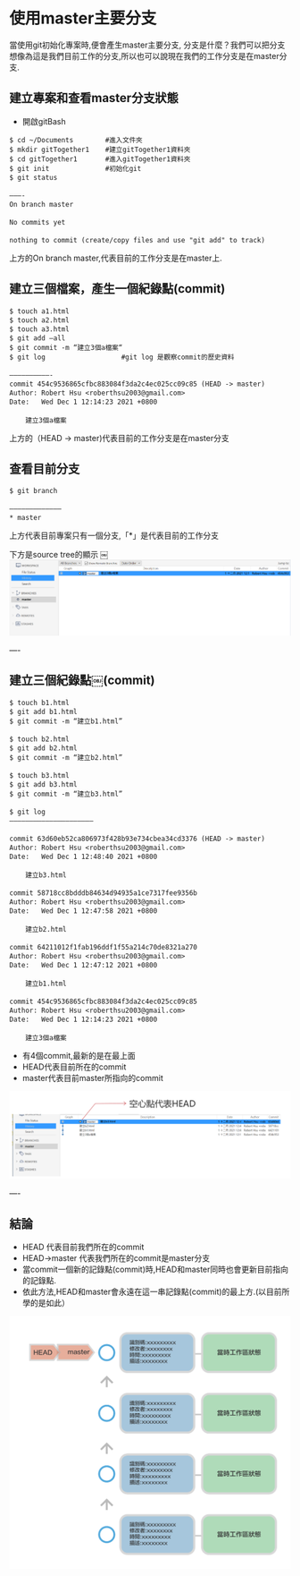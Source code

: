 # 使用master主要分支

當使用git初始化專案時,便會產生master主要分支, 分支是什麼？我們可以把分支想像為這是我們目前工作的分支,所以也可以說現在我們的工作分支是在master分支.

## 建立專案和查看master分支狀態
- 開啟gitBash

```
$ cd ~/Documents        #進入文件夾
$ mkdir gitTogether1    #建立gitTogether1資料夾
$ cd gitTogether1       #進入gitTogether1資料夾
$ git init              #初始化git
$ git status

———-
On branch master

No commits yet

nothing to commit (create/copy files and use "git add" to track)
```

上方的On branch master,代表目前的工作分支是在master上. 


## 建立三個檔案，產生一個紀錄點(commit)

```
$ touch a1.html
$ touch a2.html
$ touch a3.html
$ git add —all
$ git commit -m “建立3個a檔案“
$ git log                   #git log 是觀察commit的歷史資料

——————————-
commit 454c9536865cfbc883084f3da2c4ec025cc09c85 (HEAD -> master)
Author: Robert Hsu <roberthsu2003@gmail.com>
Date:   Wed Dec 1 12:14:23 2021 +0800

    建立3個a檔案
```

上方的（HEAD -> master)代表目前的工作分支是在master分支

## 查看目前分支

```
$ git branch

—————————————
* master
```

上方代表目前專案只有一個分支,「*」是代表目前的工作分支

下方是source tree的顯示
￼
![](./images/pic1.png)

—-

## 建立三個紀錄點￼(commit)

```
$ touch b1.html
$ git add b1.html
$ git commit -m “建立b1.html”

$ touch b2.html
$ git add b2.html
$ git commit -m “建立b2.html”

$ touch b3.html
$ git add b3.html
$ git commit -m “建立b3.html”

$ git log
—————————————————————

commit 63d60eb52ca806973f428b93e734cbea34cd3376 (HEAD -> master)
Author: Robert Hsu <roberthsu2003@gmail.com>
Date:   Wed Dec 1 12:48:40 2021 +0800

    建立b3.html

commit 58718cc8bdddb84634d94935a1ce7317fee9356b
Author: Robert Hsu <roberthsu2003@gmail.com>
Date:   Wed Dec 1 12:47:58 2021 +0800

    建立b2.html

commit 64211012f1fab196ddf1f55a214c70de8321a270
Author: Robert Hsu <roberthsu2003@gmail.com>
Date:   Wed Dec 1 12:47:12 2021 +0800

    建立b1.html

commit 454c9536865cfbc883084f3da2c4ec025cc09c85
Author: Robert Hsu <roberthsu2003@gmail.com>
Date:   Wed Dec 1 12:14:23 2021 +0800

    建立3個a檔案
```

- 有4個commit,最新的是在最上面
- HEAD代表目前所在的commit
- master代表目前master所指向的commit

![](./images/pic3.PNG)

—-

## 結論

- HEAD 代表目前我們所在的commit
- HEAD->master 代表我們所在的commit是master分支
- 當commit一個新的記錄點(commit)時,HEAD和master同時也會更新目前指向的記錄點.
- 依此方法,HEAD和master會永遠在這一串記錄點(commit)的最上方.(以目前所學的是如此）

![](./images/pic2.png)




